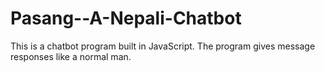 # Pasang--A-Nepali-Chatbot
This is a chatbot program built in JavaScript. The program gives message responses like a normal man. 
